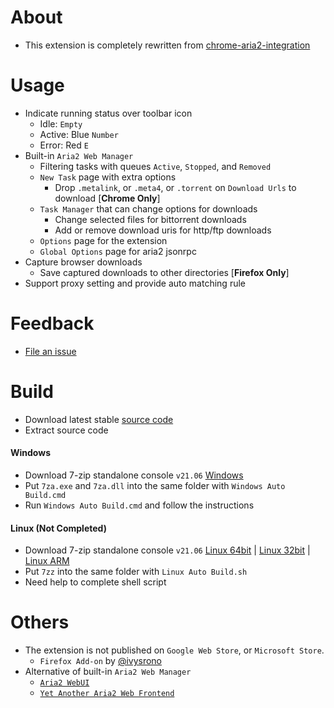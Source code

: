 # About

- This extension is completely rewritten from [chrome-aria2-integration](https://github.com/robbielj/chrome-aria2-integration)

# Usage
- Indicate running status over toolbar icon
    - Idle: `Empty`
    - Active: Blue `Number`
    - Error: Red `E`
- Built-in `Aria2 Web Manager`
    - Filtering tasks with queues `Active`, `Stopped`, and `Removed`
    - `New Task` page with extra options
        - Drop `.metalink`, or `.meta4`, or `.torrent` on `Download Urls` to download [**Chrome Only**]
    - `Task Manager` that can change options for downloads
        - Change selected files for bittorrent downloads
        - Add or remove download uris for http/ftp downloads
    - `Options` page for the extension
    - `Global Options` page for aria2 jsonrpc
- Capture browser downloads
    - Save captured downloads to other directories [**Firefox Only**]
- Support proxy setting and provide auto matching rule

# Feedback

- [File an issue](https://github.com/jc3213/download_with_aria2-archived/issues/new/choose)

# Build

- Download latest stable [source code](https://github.com/jc3213/download_with_aria2/releases/latest)
- Extract source code

#### Windows
- Download 7-zip standalone console `v21.06` [Windows](https://www.7-zip.org/a/7z2106-extra.7z)
- Put `7za.exe` and `7za.dll` into the same folder with `Windows Auto Build.cmd`
- Run `Windows Auto Build.cmd` and follow the instructions

#### Linux (Not Completed)
- Download 7-zip standalone console `v21.06` [Linux 64bit](https://www.7-zip.org/a/7z2106-linux-x64.tar.xz) | [Linux 32bit](https://www.7-zip.org/a/7z2106-linux-x86.tar.xz) | [Linux ARM](https://www.7-zip.org/a/7z2106-linux-arm64.tar.xz)
- Put `7zz` into the same folder with `Linux Auto Build.sh`
- Need help to complete shell script

# Others

- The extension is not published on `Google Web Store`, or `Microsoft Store`.
    - `Firefox Add-on` by [@ivysrono](https://addons.mozilla.org/firefox/addon/download-with-aria2/)
- Alternative of built-in `Aria2 Web Manager`
    - [`Aria2 WebUI`](https://ziahamza.github.io/webui-aria2/)
    - [`Yet Another Aria2 Web Frontend`](http://binux.github.io/yaaw/demo/)

